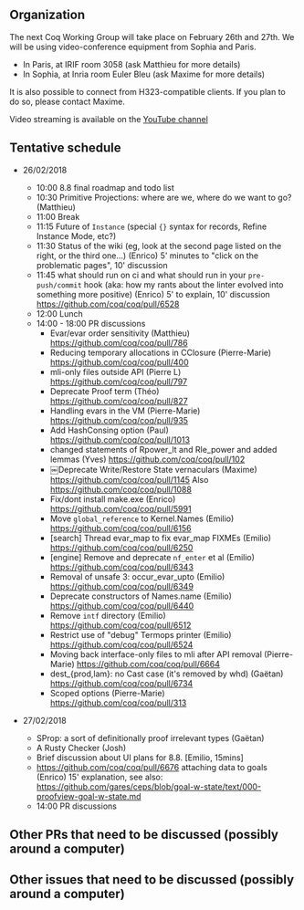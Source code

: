 Organization
------------

The next Coq Working Group will take place on February 26th and 27th.
We will be using video-conference equipment from Sophia and Paris.

- In Paris, at IRIF room 3058 (ask Matthieu for more details)
- In Sophia, at Inria room Euler Bleu (ask Maxime for more details)

It is also possible to connect from H323-compatible clients. If you plan
to do so, please contact Maxime.

Video streaming is available on the [YouTube channel](https://www.youtube.com/channel/UCbJo6gYYr0OF18x01M4THdQ)

Tentative schedule
------------------

- 26/02/2018

  - 10:00 8.8 final roadmap and todo list
  - 10:30 Primitive Projections: where are we, where do we want to go? (Matthieu)
  - 11:00 Break
  - 11:15 Future of `Instance` (special `{}` syntax for records, Refine Instance Mode, etc?)
  - 11:30 Status of the wiki (eg, look at the second page listed on the right, or the third one...) (Enrico) 5' minutes to "click on the problematic pages", 10' discussion
  - 11:45 what should run on ci and what should run in your `pre-push/commit` hook (aka: how my rants about the linter evolved into something more positive) (Enrico) 5' to explain, 10' discussion
    https://github.com/coq/coq/pull/6528
  - 12:00 Lunch
  - 14:00 - 18:00 PR discussions
    - Evar/evar order sensitivity (Matthieu) https://github.com/coq/coq/pull/786
    - Reducing temporary allocations in CClosure (Pierre-Marie) https://github.com/coq/coq/pull/400
    - mli-only files outside API (Pierre L) https://github.com/coq/coq/pull/797
    - Deprecate Proof term (Théo) https://github.com/coq/coq/pull/827
    - Handling evars in the VM (Pierre-Marie) https://github.com/coq/coq/pull/935
    - Add HashConsing option (Paul) https://github.com/coq/coq/pull/1013
    - changed statements of Rpower_lt and Rle_power and added lemmas (Yves) https://github.com/coq/coq/pull/102    
    - ￼Deprecate Write/Restore State vernaculars (Maxime) https://github.com/coq/coq/pull/1145
      Also https://github.com/coq/coq/pull/1088
    - Fix/dont install make.exe (Enrico) https://github.com/coq/coq/pull/5991
    - Move `global_reference` to Kernel.Names (Emilio) https://github.com/coq/coq/pull/6156
    - [search] Thread evar_map to fix evar_map FIXMEs (Emilio) https://github.com/coq/coq/pull/6250
    - [engine] Remove and deprecate `nf_enter` et al (Emilio) https://github.com/coq/coq/pull/6343
    - Removal of unsafe 3: occur_evar_upto (Emilio) https://github.com/coq/coq/pull/6349
    - Deprecate constructors of Names.name (Emilio) https://github.com/coq/coq/pull/6440
    - Remove `intf` directory (Emilio) https://github.com/coq/coq/pull/6512
    - Restrict use of "debug" Termops printer (Emilio) https://github.com/coq/coq/pull/6524
    - Moving back interface-only files to mli after API removal (Pierre-Marie) https://github.com/coq/coq/pull/6664
    - dest_{prod,lam}: no Cast case (it's removed by whd) (Gaëtan) https://github.com/coq/coq/pull/6734
    - Scoped options (Pierre-Marie) https://github.com/coq/coq/pull/313

- 27/02/2018
  - SProp: a sort of definitionally proof irrelevant types (Gaëtan)
  - A Rusty Checker (Josh)
  - Brief discussion about UI plans for 8.8. [Emilio, 15mins]
  - https://github.com/coq/coq/pull/6676  attaching data to goals (Enrico) 15' explanation,
    see also: https://github.com/gares/ceps/blob/goal-w-state/text/000-proofview-goal-w-state.md
  - 14:00 PR discussions

Other PRs that need to be discussed (possibly around a computer)
----------------------------------------------------------



Other issues that need to be discussed (possibly around a computer)
-------------------------------------------------------------

